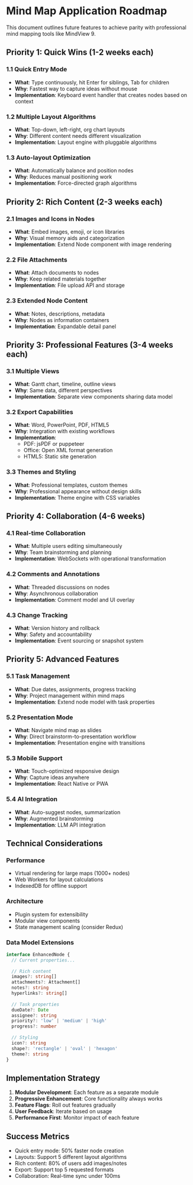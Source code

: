 # Mind Map Application Roadmap

This document outlines future features to achieve parity with professional mind mapping tools like MindView 9.

## Priority 1: Quick Wins (1-2 weeks each)

### 1.1 Quick Entry Mode
- **What**: Type continuously, hit Enter for siblings, Tab for children
- **Why**: Fastest way to capture ideas without mouse
- **Implementation**: Keyboard event handler that creates nodes based on context

### 1.2 Multiple Layout Algorithms
- **What**: Top-down, left-right, org chart layouts
- **Why**: Different content needs different visualization
- **Implementation**: Layout engine with pluggable algorithms

### 1.3 Auto-layout Optimization
- **What**: Automatically balance and position nodes
- **Why**: Reduces manual positioning work
- **Implementation**: Force-directed graph algorithms

## Priority 2: Rich Content (2-3 weeks each)

### 2.1 Images and Icons in Nodes
- **What**: Embed images, emoji, or icon libraries
- **Why**: Visual memory aids and categorization
- **Implementation**: Extend Node component with image rendering

### 2.2 File Attachments
- **What**: Attach documents to nodes
- **Why**: Keep related materials together
- **Implementation**: File upload API and storage

### 2.3 Extended Node Content
- **What**: Notes, descriptions, metadata
- **Why**: Nodes as information containers
- **Implementation**: Expandable detail panel

## Priority 3: Professional Features (3-4 weeks each)

### 3.1 Multiple Views
- **What**: Gantt chart, timeline, outline views
- **Why**: Same data, different perspectives
- **Implementation**: Separate view components sharing data model

### 3.2 Export Capabilities
- **What**: Word, PowerPoint, PDF, HTML5
- **Why**: Integration with existing workflows
- **Implementation**: 
  - PDF: jsPDF or puppeteer
  - Office: Open XML format generation
  - HTML5: Static site generation

### 3.3 Themes and Styling
- **What**: Professional templates, custom themes
- **Why**: Professional appearance without design skills
- **Implementation**: Theme engine with CSS variables

## Priority 4: Collaboration (4-6 weeks)

### 4.1 Real-time Collaboration
- **What**: Multiple users editing simultaneously
- **Why**: Team brainstorming and planning
- **Implementation**: WebSockets with operational transformation

### 4.2 Comments and Annotations
- **What**: Threaded discussions on nodes
- **Why**: Asynchronous collaboration
- **Implementation**: Comment model and UI overlay

### 4.3 Change Tracking
- **What**: Version history and rollback
- **Why**: Safety and accountability
- **Implementation**: Event sourcing or snapshot system

## Priority 5: Advanced Features

### 5.1 Task Management
- **What**: Due dates, assignments, progress tracking
- **Why**: Project management within mind maps
- **Implementation**: Extend node model with task properties

### 5.2 Presentation Mode
- **What**: Navigate mind map as slides
- **Why**: Direct brainstorm-to-presentation workflow
- **Implementation**: Presentation engine with transitions

### 5.3 Mobile Support
- **What**: Touch-optimized responsive design
- **Why**: Capture ideas anywhere
- **Implementation**: React Native or PWA

### 5.4 AI Integration
- **What**: Auto-suggest nodes, summarization
- **Why**: Augmented brainstorming
- **Implementation**: LLM API integration

## Technical Considerations

### Performance
- Virtual rendering for large maps (1000+ nodes)
- Web Workers for layout calculations
- IndexedDB for offline support

### Architecture
- Plugin system for extensibility
- Modular view components
- State management scaling (consider Redux)

### Data Model Extensions
```typescript
interface EnhancedNode {
  // Current properties...
  
  // Rich content
  images?: string[]
  attachments?: Attachment[]
  notes?: string
  hyperlinks?: string[]
  
  // Task properties
  dueDate?: Date
  assignee?: string
  priority?: 'low' | 'medium' | 'high'
  progress?: number
  
  // Styling
  icon?: string
  shape?: 'rectangle' | 'oval' | 'hexagon'
  theme?: string
}
```

## Implementation Strategy

1. **Modular Development**: Each feature as a separate module
2. **Progressive Enhancement**: Core functionality always works
3. **Feature Flags**: Roll out features gradually
4. **User Feedback**: Iterate based on usage
5. **Performance First**: Monitor impact of each feature

## Success Metrics

- Quick entry mode: 50% faster node creation
- Layouts: Support 5 different layout algorithms
- Rich content: 80% of users add images/notes
- Export: Support top 5 requested formats
- Collaboration: Real-time sync under 100ms